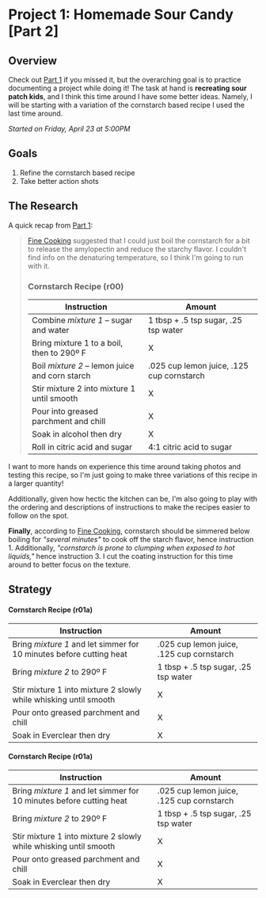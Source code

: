 # Project 1: Homemade Sour Candy [Part 2]

## Overview
Check out [Part 1](https://github.com/briantanabe/project-log/blob/master/projects/sour%20candy/Sour%20Candy%20Part%201.md) if you missed it, but the overarching goal is to practice documenting a project while doing it! The task at hand is **recreating sour patch kids**, and I think this time around I have some better ideas. Namely, I will be starting with a variation of the cornstarch based recipe I used the last time around.

*Started on Friday, April 23 at 5:00PM*

## Goals
1. Refine the cornstarch based recipe
2. Take better action shots

## The Research
A quick recap from [Part 1](https://github.com/briantanabe/project-log/blob/master/projects/sour%20candy/Sour%20Candy%20Part%201.md):
>[Fine Cooking](https://www.finecooking.com/article/thickeners) suggested that I could just boil the cornstarch for a bit to release the amylopectin and reduce the starchy flavor. I couldn't find info on the denaturing temperature, so I think I'm going to run with it.
>### Cornstarch Recipe (r00)
>| Instruction | Amount 
>|-|-|
>|Combine *mixture 1* – sugar and water | 1 tbsp + .5 tsp sugar, .25 tsp water
>|Bring mixture 1 to a boil, then to 290º F| X
>|Boil *mixture 2* – lemon juice and corn starch | .025 cup lemon juice, .125 cup cornstarch 
>|Stir mixture 2 into mixture 1 until smooth | X 
>|Pour into greased parchment and chill | X
>|Soak in alcohol then dry|X|
>|Roll in citric acid and sugar | 4:1 citric acid to sugar

I want to more hands on experience this time around taking photos and testing this recipe, so I'm just going to make three variations of this recipe in a larger quantity!

Additionally, given how hectic the kitchen can be, I'm also going to play with the ordering and descriptions of instructions to make the recipes easier to follow on the spot.


**Finally**, according to [Fine Cooking](https://www.finecooking.com/article/thickeners), cornstarch should be simmered below boiling for *"several minutes"* to cook off the starch flavor, hence instruction 1. Additionally, *"cornstarch is prone to clumping when exposed to hot liquids,"* hence instruction 3. I cut the coating instruction for this time around to better focus on the texture. 

## Strategy

#### Cornstarch Recipe (r01a)
| Instruction | Amount 
|-|-|
|Bring *mixture 1* and let simmer for 10 minutes before cutting heat | .025 cup lemon juice, .125 cup cornstarch 
|Bring *mixture 2* to 290º F | 1 tbsp + .5 tsp sugar, .25 tsp water
|Stir mixture 1 into mixture 2 slowly while whisking until smooth | X 
|Pour onto greased parchment and chill | X
|Soak in Everclear then dry|X|

#### Cornstarch Recipe (r01a)
| Instruction | Amount 
|-|-|
|Bring *mixture 1* and let simmer for 10 minutes before cutting heat | .025 cup lemon juice, .125 cup cornstarch 
|Bring *mixture 2* to 290º F | 1 tbsp + .5 tsp sugar, .25 tsp water
|Stir mixture 1 into mixture 2 slowly while whisking until smooth | X 
|Pour onto greased parchment and chill | X
|Soak in Everclear then dry|X|

<!--stackedit_data:
eyJoaXN0b3J5IjpbLTIyNDQyNzIxNSwxNzk1NjE5OTA3XX0=
-->